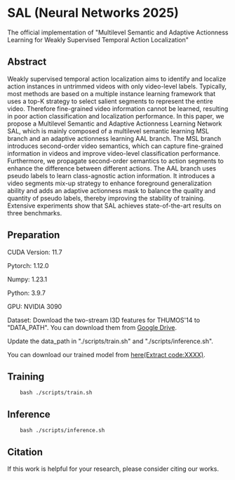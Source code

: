 # SAL (Neural Networks 2025)
The official implementation of "Multilevel Semantic and Adaptive Actionness Learning for Weakly Supervised Temporal Action Localization"

## Abstract
Weakly supervised temporal action localization aims to identify and localize action instances in untrimmed videos with only video-level labels. Typically, most methods are based on a multiple instance learning framework that uses a top-K strategy to select salient segments to represent the entire video. Therefore fine-grained video information cannot be learned, resulting in poor action classification and localization performance. In this paper, we propose a Multilevel Semantic and Adaptive Actionness Learning Network SAL, which is mainly composed of a multilevel semantic learning MSL branch and an adaptive actionness learning AAL branch. The MSL branch introduces second-order video semantics, which can capture fine-grained information in videos and improve video-level classification performance. Furthermore, we propagate second-order semantics to action segments to enhance the difference between different actions. The AAL branch uses pseudo labels to learn class-agnostic action information. It introduces a video segments mix-up strategy to enhance foreground generalization ability and adds an adaptive actionness mask to balance the quality and quantity of pseudo labels, thereby improving the stability of training. Extensive experiments show that SAL achieves state-of-the-art results on three benchmarks.

## Preparation
CUDA Version: 11.7

Pytorch: 1.12.0

Numpy: 1.23.1 

Python: 3.9.7

GPU: NVIDIA 3090

Dataset: Download the two-stream I3D features for THUMOS'14 to "DATA_PATH". You can download them from [Google Drive](https://drive.google.com/file/d/1paAv3FsqHtNsDO6M78mj7J3WqVf_CgSG/view?usp=sharing).

Update the data_path in "./scripts/train.sh" and "./scripts/inference.sh".

You can download our trained model from [here(Extract code:XXXX)]().

## Training
```
    bash ./scripts/train.sh
```

## Inference
```
    bash ./scripts/inference.sh
```
## Citation
If this work is helpful for your research, please consider citing our works.
